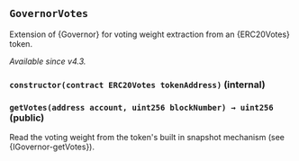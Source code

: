 ## `GovernorVotes`



Extension of {Governor} for voting weight extraction from an {ERC20Votes} token.

_Available since v4.3._


### `constructor(contract ERC20Votes tokenAddress)` (internal)





### `getVotes(address account, uint256 blockNumber) → uint256` (public)

Read the voting weight from the token's built in snapshot mechanism (see {IGovernor-getVotes}).






